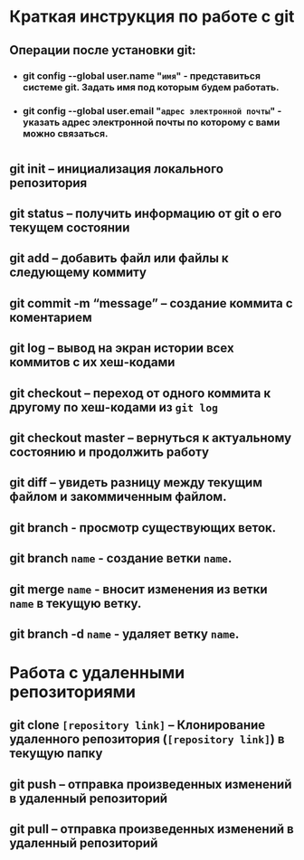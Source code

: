 # Краткая инструкция по работе с git

## **Операции после установки git:**
* ### **git config --global user.name "``имя``"** - представиться системе git. Задать имя под которым будем работать.
* ### **git config --global user.email "``адрес электронной почты``"** - указать адрес электронной почты по которому с вами можно связаться.

#
## **git init** – инициализация локального репозитория

## **git status** – получить информацию от git о его текущем состоянии

## **git add** – добавить файл или файлы к следующему коммиту

## **git commit -m “message”** – создание коммита с коментарием

## **git log** – вывод на экран истории всех коммитов с их хеш-кодами

## **git checkout** – переход от одного коммита к другому по хеш-кодами из ```git log```

## **git checkout master** – вернуться к актуальному состоянию и продолжить работу

## **git diff** – увидеть разницу между текущим файлом и закоммиченным файлом.

## **git branch** - просмотр существующих веток.
## **git branch `name`** - создание ветки `name`.
## **git merge `name`** - вносит изменения из ветки `name` в текущую ветку.
## **git branch -d `name`** - удаляет ветку `name`.

# 
# Работа с удаленными репозиториями

## **git clone `[repository link]`** – Клонирование удаленного репозитория (`[repository link]`) в текущую папку

## **git push** – отправка произведенных изменений в удаленный репозиторий

## **git pull** – отправка произведенных изменений в удаленный репозиторий
